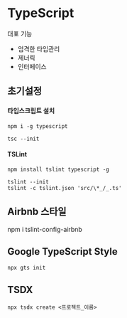 # TypeScript

대표 기능

- 엄격한 타입관리
- 제너릭
- 인터페이스

## 초기설정

#### 타입스크립트 설치

```
npm i -g typescript
```

```
tsc --init
```

#### TSLint

```
npm install tslint typescript -g
```

```
tslint --init
tslint -c tslint.json 'src/\*_/_.ts'
```

## Airbnb 스타일

npm i tslint-config-airbnb

## Google TypeScript Style

```
npx gts init
```

## TSDX

```
npx tsdx create <프로젝트_이름>
```
